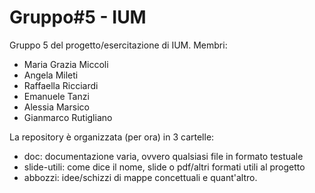 # Gruppo#5 - IUM
Gruppo 5 del progetto/esercitazione di IUM. Membri:
- Maria Grazia Miccoli
- Angela Mileti
- Raffaella Ricciardi
- Emanuele Tanzi
- Alessia Marsico
- Gianmarco Rutigliano

La repository è organizzata (per ora) in 3 cartelle:
- doc: documentazione varia, ovvero qualsiasi file in formato testuale
- slide-utili: come dice il nome, slide o pdf/altri formati utili al progetto
- abbozzi: idee/schizzi di mappe concettuali e quant'altro.
